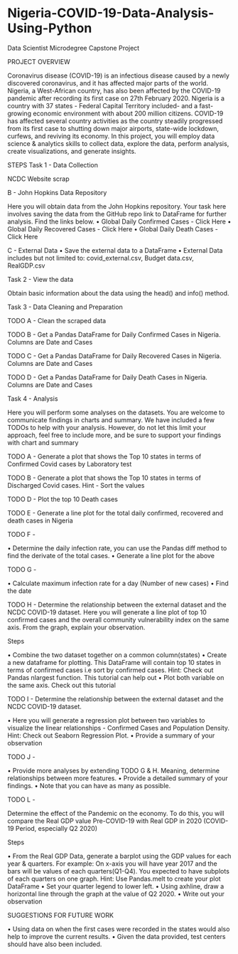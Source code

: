 # Nigeria-COVID-19-Data-Analysis-Using-Python
Data Scientist Microdegree Capstone Project

PROJECT OVERVIEW

Coronavirus disease (COVID-19) is an infectious disease caused by a newly discovered coronavirus, 
and it has affected major parts of the world.
Nigeria, a West-African country, has also been affected by
the COVID-19 pandemic after recording its first case on 27th February 2020. 
Nigeria is a country with 37 states - Federal Capital Territory included- and a fast-growing 
economic environment with about 200 million citizens. COVID-19 has affected several country activities as
the country steadily progressed from its first case 
to shutting down major airports, state-wide lockdown, curfews, and reviving its economy. 
In this project, you will employ data science & analytics skills to collect data,
explore the data, perform analysis, create visualizations, and generate insights.

STEPS
Task 1 - Data Collection

NCDC Website scrap

B - John Hopkins Data Repository

Here you will obtain data from the John Hopkins repository. Your task here involves saving the data from the GitHub repo link to DataFrame for further analysis. Find the links below.
•	Global Daily Confirmed Cases - Click Here
•	Global Daily Recovered Cases - Click Here
•	Global Daily Death Cases - Click Here

C - External Data
•	Save the external data to a DataFrame
•	External Data includes but not limited to: covid_external.csv, Budget data.csv, RealGDP.csv

Task 2 - View the data

Obtain basic information about the data using the head() and info() method.

Task 3 - Data Cleaning and Preparation

TODO A - Clean the scraped data

TODO B - Get a Pandas DataFrame for Daily Confirmed Cases in Nigeria. Columns are Date and Cases

TODO C - Get a Pandas DataFrame for Daily Recovered Cases in Nigeria. Columns are Date and Cases

TODO D - Get a Pandas DataFrame for Daily Death Cases in Nigeria. Columns are Date and Cases

Task 4 - Analysis

Here you will perform some analyses on the datasets. You are welcome to communicate findings in charts and summary. 
We have included a few TODOs to help with your analysis. However, do not let this limit your approach, feel free to include more, and be sure to support your findings with chart and summary

TODO A - Generate a plot that shows the Top 10 states in terms of Confirmed Covid cases by Laboratory test

TODO B - Generate a plot that shows the Top 10 states in terms of Discharged Covid cases. Hint - Sort the values

TODO D - Plot the top 10 Death cases

TODO E - Generate a line plot for the total daily confirmed, recovered and death cases in Nigeria

TODO F -

•	Determine the daily infection rate, you can use the Pandas diff method to find the derivate of the total cases.
•	Generate a line plot for the above

TODO G -

•	Calculate maximum infection rate for a day (Number of new cases)
•	Find the date

TODO H - Determine the relationship between the external dataset and the NCDC COVID-19 dataset. Here you will generate a line plot of top 10 confirmed cases and the overall community vulnerability index on the same axis. From the graph, explain your observation. 

Steps

•	Combine the two dataset together on a common column(states)
•	Create a new dataframe for plotting. This DataFrame will contain top 10 states in terms of confirmed cases i.e sort by confirmed cases. Hint: Check out Pandas nlargest function. This tutorial can help out 
•	Plot both variable on the same axis. Check out this tutorial

TODO I - Determine the relationship between the external dataset and the NCDC COVID-19 dataset.

•	Here you will generate a regression plot between two variables to visualize the linear relationships - Confirmed Cases and Population Density. Hint: Check out Seaborn Regression Plot.
•	Provide a summary of your observation

TODO J -

•	Provide more analyses by extending TODO G & H. Meaning, determine relationships between more features.
•	Provide a detailed summary of your findings. 
•	Note that you can have as many as possible.

TODO L -

Determine the effect of the Pandemic on the economy. To do this, you will compare the Real GDP value Pre-COVID-19 with Real GDP in 2020 (COVID-19 Period, especially Q2 2020) 

Steps

•	From the Real GDP Data, generate a barplot using the GDP values for each year & quarters. For example: On x-axis you will have year 2017 and the bars will be values of each quarters(Q1-Q4). You expected to have subplots of each quarters on one graph. 
Hint: Use Pandas.melt to create your plot DataFrame 
•	Set your quarter legend to lower left.
•	Using axhline, draw a horizontal line through the graph at the value of Q2 2020.
•	Write out your observation

SUGGESTIONS FOR FUTURE WORK

•	Using data on when the first cases were recorded in the states would also help to improve the current results.
•	Given the data provided, test centers should have also been included.
